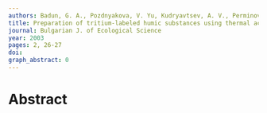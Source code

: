 ```yaml
---
authors: Badun, G. A., Pozdnyakova, V. Yu, Kudryavtsev, A. V., Perminova, I. V.
title: Preparation of tritium-labeled humic substances using thermal activation method
journal: Bulgarian J. of Ecological Science
year: 2003
pages: 2, 26-27
doi: 
graph_abstract: 0
---
```


# Abstract 

 
